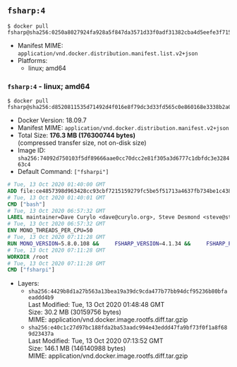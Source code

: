 ## `fsharp:4`

```console
$ docker pull fsharp@sha256:0250a8027924fa928a5f847da3571d33f0adf31382cba4d5eefe3f71517f10cb
```

-	Manifest MIME: `application/vnd.docker.distribution.manifest.list.v2+json`
-	Platforms:
	-	linux; amd64

### `fsharp:4` - linux; amd64

```console
$ docker pull fsharp@sha256:d8520811535d71492d4f016e8f79dc3d33fd565c0e860168e3338b2a0b508bb4
```

-	Docker Version: 18.09.7
-	Manifest MIME: `application/vnd.docker.distribution.manifest.v2+json`
-	Total Size: **176.3 MB (176300744 bytes)**  
	(compressed transfer size, not on-disk size)
-	Image ID: `sha256:74092d750103f5df89666aae0cc70dcc2e81f305a3d6777c1dbfdc3e328463c4`
-	Default Command: `["fsharpi"]`

```dockerfile
# Tue, 13 Oct 2020 01:40:00 GMT
ADD file:ce4857398d963428cc93cbf7215159279fc5be5f51713a4637fb734be1c438b4 in / 
# Tue, 13 Oct 2020 01:40:01 GMT
CMD ["bash"]
# Tue, 13 Oct 2020 06:57:32 GMT
LABEL maintainer=Dave Curylo <dave@curylo.org>, Steve Desmond <steve@stevedesmond.ca>
# Tue, 13 Oct 2020 06:57:32 GMT
ENV MONO_THREADS_PER_CPU=50
# Tue, 13 Oct 2020 07:11:28 GMT
RUN MONO_VERSION=5.8.0.108 &&     FSHARP_VERSION=4.1.34 &&     FSHARP_PREFIX=/usr &&     FSHARP_GACDIR=/usr/lib/mono/gac &&     FSHARP_BASENAME=fsharp-$FSHARP_VERSION &&     FSHARP_ARCHIVE=$FSHARP_VERSION.tar.gz &&     FSHARP_ARCHIVE_URL=https://github.com/fsharp/fsharp/archive/$FSHARP_VERSION.tar.gz &&     apt-key adv --keyserver hkp://p80.pool.sks-keyservers.net:80 --recv-keys 3FA7E0328081BFF6A14DA29AA6A19B38D3D831EF &&     echo "deb http://download.mono-project.com/repo/debian jessie/snapshots/$MONO_VERSION main" > /etc/apt/sources.list.d/mono-official.list &&     apt-get update -y &&     apt-get --no-install-recommends install -y autoconf libtool pkg-config make automake nuget mono-devel msbuild ca-certificates-mono &&     rm -rf /var/lib/apt/lists/* &&     mkdir -p /tmp/src &&     cd /tmp/src &&     printf "namespace a { class b { public static void Main(string[] args) { new System.Net.WebClient().DownloadFile(\"%s\", \"%s\");}}}" $FSHARP_ARCHIVE_URL $FSHARP_ARCHIVE > download-fsharp.cs &&     mcs download-fsharp.cs && mono download-fsharp.exe && rm download-fsharp.exe download-fsharp.cs &&     tar xf $FSHARP_ARCHIVE &&     cd $FSHARP_BASENAME &&     ./autogen.sh --prefix=$FSHARP_PREFIX --with-gacdir=$FSHARP_GACDIR &&     make &&     make install &&     cd ~ &&     rm -rf /tmp/src /tmp/NuGetScratch ~/.nuget ~/.config ~/.local &&     apt-get purge -y autoconf libtool make automake &&     apt-get clean
# Tue, 13 Oct 2020 07:11:28 GMT
WORKDIR /root
# Tue, 13 Oct 2020 07:11:28 GMT
CMD ["fsharpi"]
```

-	Layers:
	-	`sha256:4429b8d1a27b563a13bea19a39dc9cda477b77bb94dcf95236b80bfaeaddd4b9`  
		Last Modified: Tue, 13 Oct 2020 01:48:48 GMT  
		Size: 30.2 MB (30159756 bytes)  
		MIME: application/vnd.docker.image.rootfs.diff.tar.gzip
	-	`sha256:e40c1c27d97bc188fda2ba53aadc994e43eddd47fa9bf73f0f1a8f689d23437a`  
		Last Modified: Tue, 13 Oct 2020 07:13:52 GMT  
		Size: 146.1 MB (146140988 bytes)  
		MIME: application/vnd.docker.image.rootfs.diff.tar.gzip
